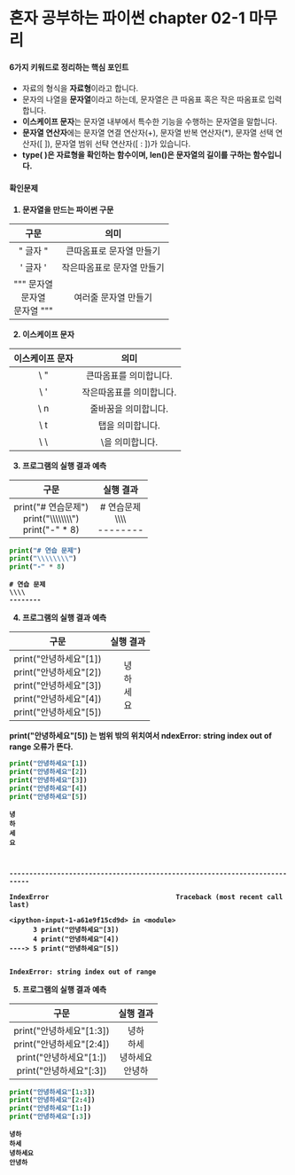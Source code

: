 # **혼자 공부하는 파이썬 chapter 02-1 마무리**

#### **6가지 키워드로 정리하는 핵심 포인트**
*   자료의 형식을 **자료형**이라고 합니다.
*   문자의 나열을 **문자열**이라고 하는데, 문자열은 큰 따옴표 혹은 작은 따옴표로 입력합니다.
*   **이스케이프 문자**는 문자열 내부에서 특수한 기능을 수행하는 문자열을 말합니다.
*   **문자열 연산자**에는 문자열 연결 연산자(+), 문자열 반복 연산자(*), 문자열 선택 연산자([ ]), 문자열 범위 선탹 연산자([ : ])가 있습니다.
* <strong>type( )<strong>은 자료형을 확인하는 함수이며, len()은 문자열의 길이를 구하는 함수입니다.

#### **확인문제**


1.   **문자열을 만드는 파이썬 구문**  

|구문|의미|
|:--------------------:|:---------------------------:|
|" 글자 "| 큰따옴표로 문자열 만들기|
|' 글자 '| 작은따옴표로 문자열 만들기|
|""" 문자열<br/>문자열<br/>문자열 """| 여러줄 문자열 만들기|


2.   이스케이프 문자


|이스케이프 문자|의미|
|:--------------------:|:---------------------------:|
|\ "| 큰따옴표를 의미합니다.|
|\ '| 작은따옴표를 의미합니다.|
|\ n| 줄바꿈을 의미합니다.|
|\ t| 탭을 의미합니다.|
|\ \ | \을 의미합니다.|

3.  프로그램의 실행 결과 예측

|구문|실행 결과|
|:--------------------:|:---------------------------:|
|print("# 연습문제")<br/>print("\\\\\\\\\\\\\\\\")<br/>print("-" * 8)| # 연습문제<br/>\\\\\\\\<br/>--------|


```python
print("# 연습 문제")
print("\\\\\\\\")
print("-" * 8)
```

    # 연습 문제
    \\\\
    --------
    

4.  프로그램의 실행 결과 예측


|구문|실행 결과|
|:--------------------:|:---------------------------:|
|print("안녕하세요"[1])<br/>print("안녕하세요"[2])<br/>print("안녕하세요"[3])<br/>print("안녕하세요"[4])<br/>print("안녕하세요"[5])|녕<br/>하<br/>세<br/>요|

print("안녕하세요"[5]) 는 범위 밖의 위치여서 ndexError: string index out of range 오류가 뜬다.


```python
print("안녕하세요"[1])
print("안녕하세요"[2])
print("안녕하세요"[3])
print("안녕하세요"[4])
print("안녕하세요"[5])
```

    녕
    하
    세
    요
    


    ---------------------------------------------------------------------------

    IndexError                                Traceback (most recent call last)

    <ipython-input-1-a61e9f15cd9d> in <module>
          3 print("안녕하세요"[3])
          4 print("안녕하세요"[4])
    ----> 5 print("안녕하세요"[5])
    

    IndexError: string index out of range


5.  프로그램의 실행 결과 예측

|구문|실행 결과|
|:--------------------:|:---------------------------:|
|print("안녕하세요"[1:3])<br/>print("안녕하세요"[2:4])<br/>print("안녕하세요"[1:])<br/>print("안녕하세요"[:3])|녕하<br/>하세<br/>녕하세요<br/>안녕하|


```python
print("안녕하세요"[1:3])
print("안녕하세요"[2:4])
print("안녕하세요"[1:])
print("안녕하세요"[:3])
```

    녕하
    하세
    녕하세요
    안녕하
    
